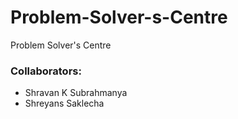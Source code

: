 # Problem-Solver-s-Centre
Problem Solver's Centre
### Collaborators:
* Shravan K Subrahmanya
* Shreyans Saklecha
